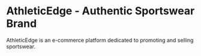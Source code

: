 # AthleticEdge - Authentic Sportswear Brand

AthleticEdge is an e-commerce platform dedicated to promoting and selling sportswear. 
